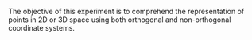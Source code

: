 The objective of this experiment is to comprehend the representation of points in 2D or 3D space using both orthogonal and non-orthogonal coordinate systems.
